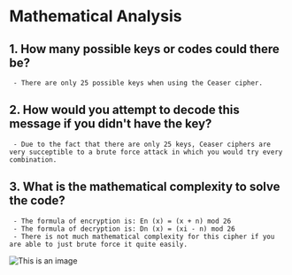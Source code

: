 # Mathematical Analysis

## 1. How many possible keys or codes could there be?
     - There are only 25 possible keys when using the Ceaser cipher. 


## 2. How would you attempt to decode this message if you didn't have the key?
     - Due to the fact that there are only 25 keys, Ceaser ciphers are very succeptible to a brute force attack in which you would try every combination. 


## 3. What is the mathematical complexity to solve the code?
     - The formula of encryption is: En (x) = (x + n) mod 26
     - The formula of decryption is: Dn (x) = (xi - n) mod 26
     - There is not much mathematical complexity for this cipher if you are able to just brute force it quite easily.
![This is an image](https://cdn.kastatic.org/ka-perseus-images/c662e89053dc7c3c9adce284aaeacec13896a629.png)
